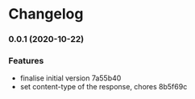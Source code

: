 # Changelog

### 0.0.1 (2020-10-22)


### Features

* finalise initial version 7a55b40
* set content-type of the response, chores 8b5f69c
